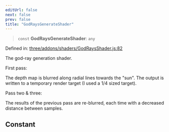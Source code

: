 ```yaml
---
editUrl: false
next: false
prev: false
title: "GodRaysGenerateShader"
---
```


> `const` **GodRaysGenerateShader**: `any`

Defined in: [three/addons/shaders/GodRaysShader.js:82](https://github.com/DefinitelyMaybe/three-i18n/blob/fa57b79433d1c349ffb23a78727299c8d4190136/three/addons/shaders/GodRaysShader.js#L82)

The god-ray generation shader.

First pass:

The depth map is blurred along radial lines towards the "sun". The
output is written to a temporary render target (I used a 1/4 sized
target).

Pass two & three:

The results of the previous pass are re-blurred, each time with a
decreased distance between samples.

## Constant
